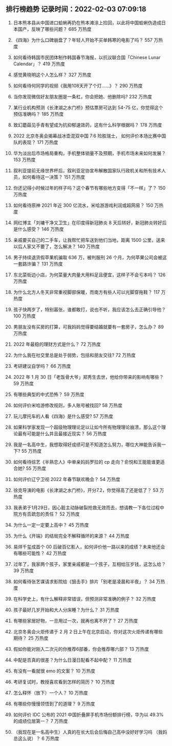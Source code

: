 
## 排行榜趋势 记录时间：2022-02-03 07:09:18
  
  1. 日本熊本县从中国进口蛤蜊再扔在熊本滩涂上捡回，以此将中国蛤蜊伪造成日本国产，反映了哪些问题？ 685 万热度
    
  2. 《四海》为什么口碑崩盘了？年轻人开始不买单韩寒的电影了吗？ 557 万热度
    
  3. 如何看待韩国市民团体制作韩国春节海报，以抗议联合国「Chinese Lunar Calendar」？ 419 万热度
    
  4. 感觉黄晓明这个人怎么样？ 327 万热度
    
  5. 如何看待何同学的视频《我用108天开了个灯......》？ 290 万热度
    
  6. 当你发现微信好友朋友圈是一条杠，你会把她、他删除吗? 232 万热度
    
  7. 某行业机构预测《长津湖之水门桥》预估票房可达到 54-75 亿，你觉得这个预估准确吗？ 185 万热度
    
  8. 致幻蘑菇见手青有望成为抗抑郁速效药，这有什么科学根据吗？ 178 万热度
    
  9. 2022 北京冬奥会揭幕战冰壶混双中国 7:6 险胜瑞士， 如何评价本场比赛中国队的表现？ 171 万热度
    
  10. 华为淡出后市场格局重构，手机整体销量不及预期，手机市场未来如何发展？ 153 万热度
    
  11. 叙利亚提前无缘世界杯后，叙利亚足协宣布解散国家队行政机关和所有技术人员，如何看待这一决策？ 151 万热度
    
  12. 你还记得小时候过年的样子吗？这个春节有哪些地方变得「不一样」了？ 150 万热度
    
  13. 如何看待原神 2021 年近 300 亿流水，米哈游游戏利润或超网易？ 150 万热度
    
  14. 网红博主「刘墉干净又卫生」在印度得新冠肺炎 8 天后转好，新冠肺炎转好后是什么感受？ 146 万热度
    
  15. 亲戚要买自己的二手车，让我帮忙把车送到他们当地，距离 1500 公里，送来以后人家又不要了，怎么解决？ 140 万热度
    
  16. 男子持续退货假苹果机骗取 636 万，被判服刑 26 个月，为何苹果公司会被这一套路诈骗？ 131 万热度
    
  17. 东北菜街边小店，为何菜量大肉量大用料足且便宜，这样子不会亏本吗？ 126 万热度
    
  18. 为什么北方人冬天非常重视脚部保暖，而南方有些人可以光脚穿拖鞋？ 117 万热度
    
  19. 孩子快两岁了，特别嚣张，谁都敢打，说也不听，我应该怎么去正确引导他？ 100 万热度
    
  20. 男朋友没有买房的打算，可我妈妈觉得要结婚就要有一套房子，怎么办？ 89 万热度
    
  21. 2022 年最稳的理财方式是什么？ 72 万热度
    
  22. 为什么我在社交里总是处于弱势，包括和朋友交往? 72 万热度
    
  23. 考研建议自学吗？ 66 万热度
    
  24. 2022 年 1 月 30 日「老饭骨大爷」郑秀生去世，他给你带来的影响有哪些？ 59 万热度
    
  25. 有哪些典型的中式恐怖？ 59 万热度
    
  26. 如何评价米哈游修改规则，多人账号被找回? 58 万热度
    
  27. 玩儿摩托车的人看《四海》是什么感受? 57 万热度
    
  28. 如果科学家发现一个超级物理理论足以让如今所有物理理论崩溃，那么这个理论最有可能是什么并且最接近现实？ 56 万热度
    
  29. 我是一名高中生，我想取得好成绩可是不知道怎么努力，哪位大神能告诉我一下? 55 万热度
    
  30. 如何看待综艺《半熟恋人》中单亲妈妈罗拉的 cp 走向？俞悦和王能能谁更适合她? 55 万热度
    
  31. 如何评价辽宁卫视 2022 年春节联欢晚会？ 54 万热度
    
  32. 徐克导演的电影《长津湖之水门桥》，开分7.2，你觉得高了还是低了？ 53 万热度
    
  33. 我表弟于1月29日，因心脏主动脉破裂抢救无效而去，想请教一下各位过程中院方有否疏忽的责任？ 52 万热度
    
  34. 为什么一定一定要上高中？ 45 万热度
    
  35. 为什么《开端》的结局完全不解释循环的来源？ 44 万热度
    
  36. 易烊千玺成首个 00 后破百亿影人，如何评价他一路以来的成绩？未来他还会有哪些可能性？ 42 万热度
    
  37. 过年了，我家两个孩子，家里亲戚都是一个孩子，互相给压岁钱，这怎么给？ 39 万热度
    
  38. 如何看待张艺谋请求影院给《狙击手》排片「别老是凌晨和半夜」？ 34 万热度
    
  39. 在科学史上，有什么解释非常错误，但预测非常准确的例子？ 32 万热度
    
  40. 孩子最好几岁开始和大人分床睡？为什么？ 31 万热度
    
  41. 有哪些家居好物，一旦用过一次，就再也离不开了？ 27 万热度
    
  42. 北京冬奥会火炬传递于 2 月 2 日上午在北京启动，你对这次火炬传递有哪些期待？ 25 万热度
    
  43. 假如你能对刚入二次元的你推荐6部番，你会推荐哪六部？ 13 万热度
    
  44. 中配是否真的很差？为什么日漫日配看不起中配？ 11 万热度
    
  45. 有没有一看就很 emo 的文案？ 10 万热度
    
  46. 考研复试时，教授喜欢看到怎样的简历？ 10 万热度
    
  47. 怎么释怀（放下）一个人？ 10 万热度
    
  48. 有哪些你慢慢领悟到了的道理？ 9 万热度
    
  49. 如何评价 IDC 公布的 2021 中国折叠屏手机市场份额排行榜，华为以 49.3% 的成绩位居第一？ 7 万热度
    
  50. （我现在是一名高中生）人真的在长大后会后悔自己高中没好好学习吗 （我妈总这么说）？ 6 万热度
    